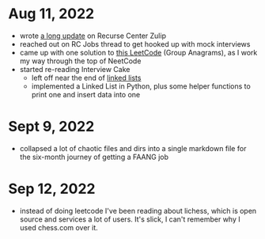 # Aug 11, 2022
- wrote [a long update](https://recurse.zulipchat.com/#narrow/stream/27333-alumni-checkins/topic/Zev.20Averbach) on Recurse Center Zulip
- reached out on RC Jobs thread to get hooked up with mock interviews
- came up with one solution to [this LeetCode](https://leetcode.com/problems/group-anagrams/) (Group Anagrams), as I work my way through the top of NeetCode
- started re-reading Interview Cake
  - left off near the end of [linked lists](https://www.interviewcake.com/article/python3/data-structures-coding-interview?course=fc1&section=algorithmic-thinking#linked-lists)
  - implemented a Linked List in Python, plus some helper functions to print one and insert data into one

# Sept 9, 2022
- collapsed a lot of chaotic files and dirs into a single markdown file for the six-month journey of getting a FAANG job

# Sep 12, 2022
- instead of doing leetcode I've been reading about lichess, which is open source and services a lot of users. It's slick, I can't remember why I used chess.com over it.
